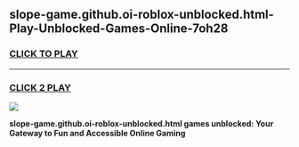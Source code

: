 
## slope-game.github.oi-roblox-unblocked.html-Play-Unblocked-Games-Online-7oh28
<h3>
<a href="https://premium76.site?title=slope-game.github.oi-roblox-unblocked.html&ref=25A">CLICK TO PLAY</a></h3>
<hr>

<h3>
<a href="https://premium76.site?title=slope-game.github.oi-roblox-unblocked.html&ref=25A">CLICK 2 PLAY</a>
  
</h3>

<a href="https://premium76.site?title=slope-game.github.oi-roblox-unblocked.html&ref=25A"><img src="https://clearcache.store/games.png"></a>


**slope-game.github.oi-roblox-unblocked.html games unblocked: Your Gateway to Fun and Accessible Online Gaming**
